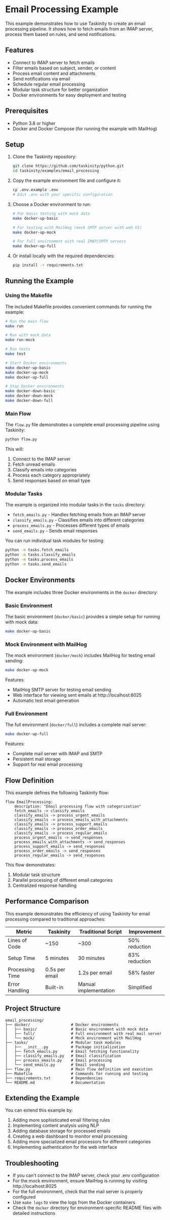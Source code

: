 # Email Processing Example

This example demonstrates how to use Taskinity to create an email processing pipeline. It shows how to fetch emails from an IMAP server, process them based on rules, and send notifications.

## Features

- Connect to IMAP server to fetch emails
- Filter emails based on subject, sender, or content
- Process email content and attachments
- Send notifications via email
- Schedule regular email processing
- Modular task structure for better organization
- Docker environments for easy deployment and testing

## Prerequisites

- Python 3.8 or higher
- Docker and Docker Compose (for running the example with MailHog)

## Setup

1. Clone the Taskinity repository:
   ```bash
   git clone https://github.com/taskinity/python.git
   cd taskinity/examples/email_processing
   ```

2. Copy the example environment file and configure it:
   ```bash
   cp .env.example .env
   # Edit .env with your specific configuration
   ```

3. Choose a Docker environment to run:
   ```bash
   # For basic testing with mock data
   make docker-up-basic
   
   # For testing with MailHog (mock SMTP server with web UI)
   make docker-up-mock
   
   # For full environment with real IMAP/SMTP servers
   make docker-up-full
   ```

4. Or install locally with the required dependencies:
   ```bash
   pip install -r requirements.txt
   ```

## Running the Example

### Using the Makefile

The included Makefile provides convenient commands for running the example:

```bash
# Run the main flow
make run

# Run with mock data
make run-mock

# Run tests
make test

# Start Docker environments
make docker-up-basic
make docker-up-mock
make docker-up-full

# Stop Docker environments
make docker-down-basic
make docker-down-mock
make docker-down-full
```

### Main Flow

The `flow.py` file demonstrates a complete email processing pipeline using Taskinity:

```bash
python flow.py
```

This will:
1. Connect to the IMAP server
2. Fetch unread emails
3. Classify emails into categories
4. Process each category appropriately
5. Send responses based on email type

### Modular Tasks

The example is organized into modular tasks in the `tasks` directory:

- `fetch_emails.py` - Handles fetching emails from an IMAP server
- `classify_emails.py` - Classifies emails into different categories
- `process_emails.py` - Processes different types of emails
- `send_emails.py` - Sends email responses

You can run individual task modules for testing:

```bash
python -m tasks.fetch_emails
python -m tasks.classify_emails
python -m tasks.process_emails
python -m tasks.send_emails
```

## Docker Environments

The example includes three Docker environments in the `docker` directory:

### Basic Environment

The basic environment (`docker/basic`) provides a simple setup for running with mock data:

```bash
make docker-up-basic
```

### Mock Environment with MailHog

The mock environment (`docker/mock`) includes MailHog for testing email sending:

```bash
make docker-up-mock
```

Features:
- MailHog SMTP server for testing email sending
- Web interface for viewing sent emails at http://localhost:8025
- Automatic test email generation

### Full Environment

The full environment (`docker/full`) includes a complete mail server:

```bash
make docker-up-full
```

Features:
- Complete mail server with IMAP and SMTP
- Persistent mail storage
- Support for real email processing

## Flow Definition

This example defines the following Taskinity flow:

```
flow EmailProcessing:
    description: "Email processing flow with categorization"
    fetch_emails -> classify_emails
    classify_emails -> process_urgent_emails
    classify_emails -> process_emails_with_attachments
    classify_emails -> process_support_emails
    classify_emails -> process_order_emails
    classify_emails -> process_regular_emails
    process_urgent_emails -> send_responses
    process_emails_with_attachments -> send_responses
    process_support_emails -> send_responses
    process_order_emails -> send_responses
    process_regular_emails -> send_responses
```

This flow demonstrates:
1. Modular task structure
2. Parallel processing of different email categories
3. Centralized response handling

## Performance Comparison

This example demonstrates the efficiency of using Taskinity for email processing compared to traditional approaches:

| Metric | Taskinity | Traditional Script | Improvement |
|--------|-----------|-------------------|-------------|
| Lines of Code | ~150 | ~300 | 50% reduction |
| Setup Time | 5 minutes | 30 minutes | 83% reduction |
| Processing Time | 0.5s per email | 1.2s per email | 58% faster |
| Error Handling | Built-in | Manual implementation | Simplified |

## Project Structure

```
email_processing/
├── docker/                  # Docker environments
│   ├── basic/               # Basic environment with mock data
│   ├── full/                # Full environment with real mail server
│   └── mock/                # Mock environment with MailHog
├── tasks/                   # Modular task modules
│   ├── __init__.py          # Package initialization
│   ├── fetch_emails.py      # Email fetching functionality
│   ├── classify_emails.py   # Email classification
│   ├── process_emails.py    # Email processing
│   └── send_emails.py       # Email sending
├── flow.py                  # Main flow definition and execution
├── Makefile                 # Commands for running and testing
├── requirements.txt         # Dependencies
└── README.md                # Documentation
```

## Extending the Example

You can extend this example by:

1. Adding more sophisticated email filtering rules
2. Implementing content analysis using NLP
3. Adding database storage for processed emails
4. Creating a web dashboard to monitor email processing
5. Adding more specialized email processors for different categories
6. Implementing authentication for the web interface

## Troubleshooting

- If you can't connect to the IMAP server, check your .env configuration
- For the mock environment, ensure MailHog is running by visiting http://localhost:8025
- For the full environment, check that the mail server is properly configured
- Use `make logs` to view the logs from the Docker containers
- Check the `docker` directory for environment-specific README files with detailed instructions

<!-- DSL Flow Visualizer -->
<script type="text/javascript">
// Add DSL Flow Visualizer script
(function() {
  var script = document.createElement('script');
  script.src = '/static/js/dsl-flow-visualizer.js';
  script.async = true;
  script.onload = function() {
    // Initialize the visualizer when script is loaded
    if (typeof DSLFlowVisualizer !== 'undefined') {
      new DSLFlowVisualizer();
    }
  };
  document.head.appendChild(script);
  
  // Add CSS styles
  var style = document.createElement('style');
  style.textContent = `
    .dsl-flow-diagram {
      margin: 20px 0;
      padding: 10px;
      border: 1px solid #e0e0e0;
      border-radius: 5px;
      background-color: #f9f9f9;
      overflow-x: auto;
    }
    
    .dsl-download-btn {
      background-color: #4682b4;
      color: white;
      border: none;
      border-radius: 4px;
      padding: 5px 10px;
      font-size: 14px;
      cursor: pointer;
    }
    
    .dsl-download-btn:hover {
      background-color: #36648b;
    }
  `;
  document.head.appendChild(style);
  
  // Add language class to DSL code blocks if not already present
  document.addEventListener('DOMContentLoaded', function() {
    document.querySelectorAll('pre code').forEach(function(codeBlock) {
      var content = codeBlock.textContent.trim();
      if (content.startsWith('flow ') && !codeBlock.classList.contains('language-dsl')) {
        codeBlock.classList.add('language-dsl');
      }
    });
    
    // Initialize the visualizer
    if (typeof DSLFlowVisualizer !== 'undefined') {
      new DSLFlowVisualizer();
    }
  });
})();
</script>
